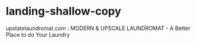 # landing-shallow-copy
upstatelaundromat.com  : MODERN &amp; UPSCALE LAUNDROMAT -  A Better Place to do Your Laundry
